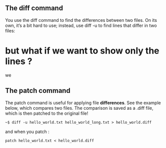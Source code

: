 ## The diff command
You use the diff command to find the differences between two files. On its own, it’s a bit hard to use; instead, use diff -u to find lines that differ in two files:

# but what if we want to show only the lines ?

we 

## The patch command
The patch command is useful for applying file **differences**. See the example below, which compares two files. The comparison is saved as a .diff file, which is then patched to the original file!

`~$ diff -u hello_world.txt hello_world_long.txt > hello_world.diff`

and when you patch : 

`patch hello_world.txt < hello_world.diff`